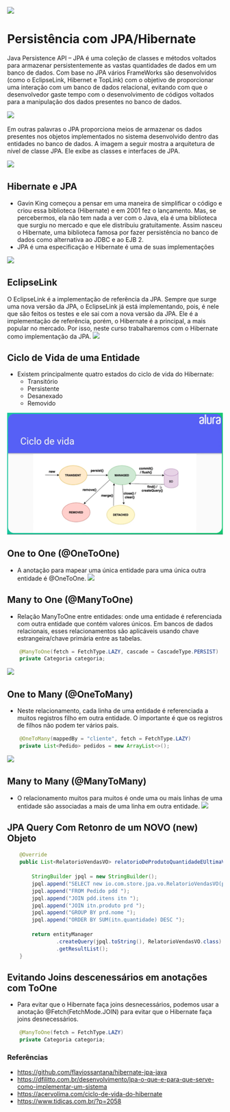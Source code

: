 ![](https://www.alura.com.br/assets/api/cursos/persistencia-jpa-introducao-hibernate.svg)
# Persistência com JPA/Hibernate

Java Persistence API – JPA é uma coleção de classes e métodos voltados para armazenar persistentemente as vastas quantidades de dados em um banco de dados.  Com base no JPA vários FrameWorks são desenvolvidos (como o EclipseLink, Hibernet e TopLink) com o objetivo de proporcionar uma interação com um banco de dados relacional, evitando com que o desenvolvedor gaste tempo com o desenvolvimento de códigos voltados para a manipulação dos dados presentes no banco de dados.

![](https://i0.wp.com/www.dfilitto.com.br/wp-content/uploads/2015/06/jpa_provider.png?resize=320%2C163)

Em outras palavras o JPA proporciona meios de armazenar os dados presentes nos objetos implementados no sistema desenvolvido dentro das entidades no banco de dados. A imagem a seguir mostra a arquitetura de nível de classe JPA. Ele exibe as classes e interfaces de JPA.

![](https://i0.wp.com/www.dfilitto.com.br/wp-content/uploads/2015/06/jpa_class_level_architecture.png?resize=320%2C189)

## Hibernate e JPA
- Gavin King começou a pensar em uma maneira de simplificar o código e criou essa biblioteca (Hibernate) e em 2001 fez o lançamento. Mas, se percebermos, ela não tem nada a ver com o Java, ela é uma biblioteca que surgiu no mercado e que ele distribuiu gratuitamente. Assim nasceu o Hibernate, uma biblioteca famosa por fazer persistência no banco de dados como alternativa ao JDBC e ao EJB 2.
- JPA é uma especificação e Hibernate é uma de suas implementações

![](https://1.bp.blogspot.com/-u5_RQw9hGGI/VB0HCo4XOoI/AAAAAAAAB3s/EaCTto93c48/s1600/jpa.png)

## EclipseLink
O EclipseLink é a implementação de referência da JPA. Sempre que surge uma nova versão da JPA, o EclipseLink já está implementando, pois, é nele que são feitos os testes e ele sai com a nova versão da JPA. Ele é a implementação de referência, porém, o Hibernate é a principal, a mais popular no mercado. Por isso, neste curso trabalharemos com o Hibernate como implementação da JPA.
![](https://pbs.twimg.com/media/Ffg4Hg3X0AE49zP?format=png&name=900x900)

## Ciclo de Vida de uma Entidade
- Existem principalmente quatro estados do ciclo de vida do Hibernate:
  - Transitório
  - Persistente
  - Desanexado
  - Removido

![](https://github.com/flaviossantana/hibernate-jpa-java/blob/main/src/main/resources/asset/ciclo-e-vida-jpa.png?raw=true)  

## One to One (@OneToOne)
- A anotação para mapear uma única entidade para uma única outra entidade é @OneToOne.
![](http://www.tidicas.com.br/wp-content/uploads/2021/03/diagram_class_onetoone.png)

## Many to One (@ManyToOne)
- Relação ManyToOne entre entidades: onde uma entidade é referenciada com outra entidade que contém valores únicos. Em bancos de dados relacionais, esses relacionamentos são aplicáveis usando chave estrangeira/chave primária entre as tabelas.
```java
    @ManyToOne(fetch = FetchType.LAZY, cascade = CascadeType.PERSIST)
    private Categoria categoria;
```

![](http://www.tidicas.com.br/wp-content/uploads/2021/03/diagram_class_manytoone.png)

## One to Many (@OneToMany)
- Neste relacionamento, cada linha de uma entidade é referenciada a muitos registros filho em outra entidade. O importante é que os registros de filhos não podem ter vários pais.
```java
    @OneToMany(mappedBy = "cliente", fetch = FetchType.LAZY)
    private List<Pedido> pedidos = new ArrayList<>();
```
![](http://www.tidicas.com.br/wp-content/uploads/2021/03/diagram_class_onetomany.png)

## Many to Many (@ManyToMany)
- O relacionamento muitos para muitos é onde uma ou mais linhas de uma entidade são associadas a mais de uma linha em outra entidade.
![](http://www.tidicas.com.br/wp-content/uploads/2021/03/diagram_class_manytomany.png)

## JPA Query Com Retonro de um NOVO (new) Objeto
```java
    @Override
    public List<RelatorioVendasVO> relatorioDeProdutoQuantidadeEUltimaVenda() {

        StringBuilder jpql = new StringBuilder();
        jpql.append("SELECT new io.com.store.jpa.vo.RelatorioVendasVO(prd.nome, SUM(itn.quantidade), MAX(pdd.data)) ");
        jpql.append("FROM Pedido pdd ");
        jpql.append("JOIN pdd.itens itn ");
        jpql.append("JOIN itn.produto prd ");
        jpql.append("GROUP BY prd.nome ");
        jpql.append("ORDER BY SUM(itn.quantidade) DESC ");

        return entityManager
                .createQuery(jpql.toString(), RelatorioVendasVO.class)
                .getResultList();
    }
```

## Evitando Joins descenessários em anotações com ToOne
- Para evitar que o Hibernate faça joins desnecessários, podemos usar a anotação @Fetch(FetchMode.JOIN) para evitar que o Hibernate faça joins desnecessários.
```java
    @ManyToOne(fetch = FetchType.LAZY)
    private Categoria categoria;
```

### Referências
- https://github.com/flaviossantana/hibernate-jpa-java
- https://dfilitto.com.br/desenvolvimento/jpa-o-que-e-para-que-serve-como-implementar-um-sistema
- https://acervolima.com/ciclo-de-vida-do-hibernate
- https://www.tidicas.com.br/?p=2058

